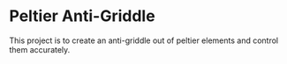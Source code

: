 # Peltier Anti-Griddle

This project is to create an anti-griddle out of peltier elements and control them accurately.
